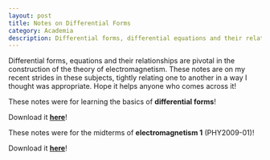 ```yaml
---
layout: post
title: Notes on Differential Forms
category: Academia
description: Differential forms, differential equations and their relationship are pivotal in the construction of the theory of electromagnetism. These notes record my recent strides in these subjects, tightly relating one to another in a way I thought was appropriate. Hope it helps anyone who comes across it!  
---
```


Differential forms, equations and their relationships are pivotal in the construction of the theory of electromagnetism. These notes are on my recent strides in these subjects, tightly relating one to another in a way I thought was appropriate. Hope it helps anyone who comes across it! 

These notes were for learning the basics of **differential forms**!

<object data="/Mathematics__Differential_Forms.pdf" type="application/pdf" width="100%" height="750px">
</object>

<!-- <embed src="https://drive.google.com/file/d/1jusqdIjoVnIS0_3TrR0w2SsJUkX6RTmN/view?usp=drive_link" width="100%" height="700px" 
 type="application/pdf"> -->

 <!-- <embed src="https://drive.google.com/file/d/1jusqdIjoVnIS0_3TrR0w2SsJUkX6RTmN/view?usp=drive_link" width="100%" height="700px" 
 type="application/pdf"> -->

Download it [**here**](/Mathematics__Differential_Forms.pdf)!

These notes were for the midterms of **electromagnetism 1** (PHY2009-01)! 

<object data="/Physics__Differential_Equations_in_Electromagnetism.pdf" type="application/pdf" width="100%" height="750px">
</object>

<!-- <embed src="https://drive.google.com/file/d/1kgo-0bY71gVfCH4aZAid5NJIP8PCQX8m/view?usp=drive_link" width="100%" height="700px" 
 type="application/pdf"> -->

 <!-- <embed src="https://drive.google.com/file/d/1kgo-0bY71gVfCH4aZAid5NJIP8PCQX8m/view?usp=drive_link" width="100%" height="700px" 
 type="application/pdf"> -->

Download it [**here**](/Physics__Differential_Equations_in_Electromagnetism.pdf)!

<p>&nbsp;&nbsp;&nbsp;&nbsp;&nbsp;</p>

